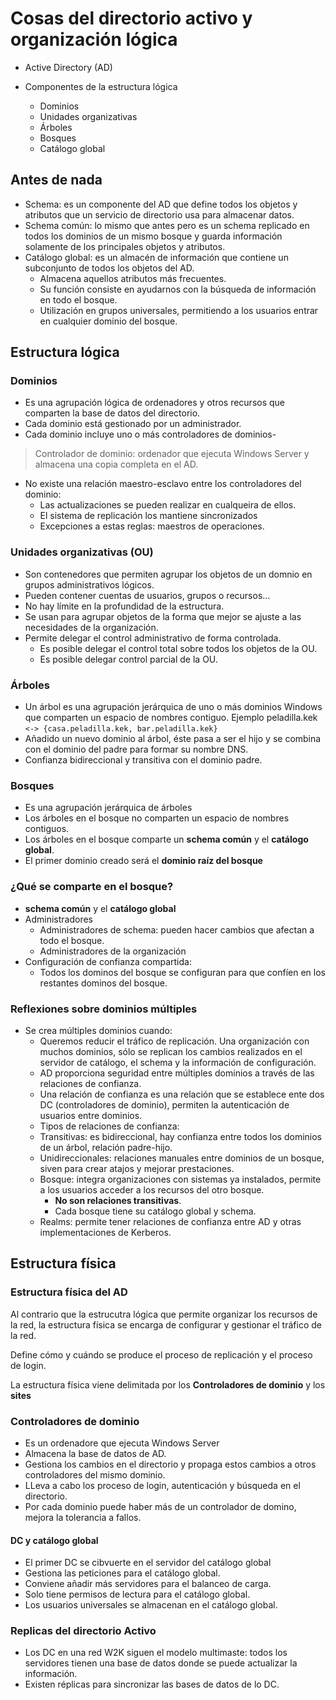 # Cosas del directorio activo y organización lógica

*	Active Directory (AD)

*	Componentes de la estructura lógica
	*	Dominios
	*	Unidades organizativas
	*	Árboles
	*	Bosques
	*	Catálogo global

## Antes de nada

*   Schema: es un componente del AD que define todos los objetos y atributos que un servicio de directorio usa para almacenar datos.
*   Schema común: lo mismo que antes pero es un schema replicado en todos los dominios de un mismo bosque y guarda información solamente de los principales objetos y atributos.
*   Catálogo global: es un almacén de información que contiene un subconjunto de todos los objetos del AD.
    *	Almacena aquellos atributos más frecuentes.
    *	Su función consiste en ayudarnos con la búsqueda de información en todo el bosque.
    *	Utilización en grupos universales, permitiendo a los usuarios entrar en cualquier dominio del bosque.

## Estructura lógica

### Dominios

*	Es una agrupación lógica de ordenadores y otros recursos que comparten la base de datos del directorio.
*	Cada dominio está gestionado por un administrador.
*	Cada dominio incluye uno o más controladores de dominios-

>Controlador de dominio: ordenador que ejecuta Windows Server y almacena una copia completa en el AD.

*	No existe una relación maestro-esclavo entre los controladores del dominio:
	*	Las actualizaciones se pueden realizar en cualqueira de ellos.
	*	El sistema de replicación los mantiene sincronizados
	*	Excepciones a estas reglas: maestros de operaciones.

### Unidades organizativas (OU)

*   Son contenedores que permiten agrupar los objetos de un domnio en grupos administrativos lógicos.
*   Pueden contener cuentas de usuarios, grupos o recursos...
*   No hay límite en la profundidad de la estructura.
*   Se usan para agrupar objetos de la forma que mejor se ajuste a las necesidades de la organización.
*   Permite delegar el control administrativo de forma controlada.
    *	Es posible delegar el control total sobre todos los objetos de la OU.
    *	Es posible delegar control parcial de la OU.

### Árboles

*   Un árbol es una agrupación jerárquica de uno o más dominios Windows que comparten un espacio de nombres contiguo. Ejemplo peladilla.kek `<-> {casa.peladilla.kek, bar.peladilla.kek}`
*   Añadido un nuevo dominio al árbol, éste pasa a ser el hijo y se combina con el dominio del padre para formar su nombre DNS.
*   Confianza bidireccional y transitiva con el dominio padre.

### Bosques

*   Es una agrupación jerárquica de árboles
*   Los árboles en el bosque no comparten un espacio de nombres contiguos.
*   Los árboles en el bosque comparte un **schema común** y el **catálogo global**.
*   El primer dominio creado será el **dominio raíz del bosque**

### ¿Qué se comparte en el bosque?

*   **schema común** y el **catálogo global**
*   Administradores
    *	Administradores de schema: pueden hacer cambios que afectan a todo el bosque.
    *	Administradores de la organización
*   Configuración de confianza compartida:
    *	Todos los dominos del bosque se configuran para que confíen en los restantes dominos del bosque.

### Reflexiones sobre dominios múltiples

*   Se crea múltiples dominios cuando:
    *	Queremos reducir el tráfico de replicación. Una organización con muchos dominios, sólo se replican los cambios realizados en el servidor de catálogo, el schema y la información de configuración.
    *	AD proporciona seguridad entre múltiples dominios a través de las relaciones de confianza.
    *	Una relación de confianza es una relación que se establece ente dos DC (controladores de dominio), permiten la autenticación de usuarios entre dominios.
    *	Tipos de relaciones de confianza:
	*   Transitivas: es bidireccional, hay confianza entre todos los dominios de un árbol, relación padre-hijo.
	*   Unidireccionales: relaciones manuales entre dominios de un bosque, siven para crear atajos y mejorar prestaciones.
	*   Bosque: integra organizaciones con sistemas ya instalados, permite a los usuarios acceder a los recursos del otro bosque.
	    *	**No son relaciones transitivas**.
	    *	Cada bosque tiene su catálogo global y schema.
	*   Realms: permite tener relaciones de confianza entre AD y otras implementaciones de Kerberos.

## Estructura física

### Estructura física del AD

Al contrario que la estrucutra lógica que permite organizar los recursos de la red, la estructura física se encarga de configurar y gestionar el tráfico de la red.

Define cómo y cuándo se produce el proceso de replicación y el proceso de login.

La estructura física viene delimitada por los **Controladores de dominio** y los **sites**

### Controladores de dominio

*	Es un ordenadore que ejecuta Windows Server
*	Almacena la base de datos de AD.
*	Gestiona los cambios en el directorio y propaga estos cambios a otros controladores del mismo dominio.
*	LLeva a cabo los proceso de login, autenticación y búsqueda en el directorio.
*	Por cada dominio puede haber más de un controlador de domino, mejora la tolerancia a fallos.

#### DC y catálogo global

*	El primer DC se cibvuerte en el servidor del catálogo global
*	Gestiona las peticiones para el catálogo global.
*	Conviene añadir más servidores para el balanceo de carga.
*	Solo tiene permisos de lectura para el catálogo global.
*	Los usuarios universales se almacenan en el catálogo global.

### Replicas del directorio Activo

*	Los DC en una red W2K siguen el modelo multimaste: todos los servidores tienen una base de datos donde se puede actualizar la información.
*	Existen réplicas para sincronizar las bases de datos de lo DC.
